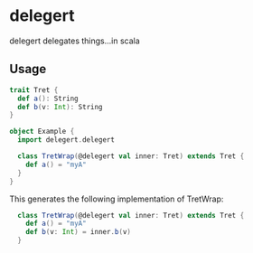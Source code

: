 # delegert

delegert delegates things...in scala

## Usage

```scala
trait Tret {
  def a(): String
  def b(v: Int): String
}

object Example {
  import delegert.delegert

  class TretWrap(@delegert val inner: Tret) extends Tret {
    def a() = "myA"
  }
}
```

This generates the following implementation of TretWrap:

```scala
  class TretWrap(@delegert val inner: Tret) extends Tret {
    def a() = "myA"
    def b(v: Int) = inner.b(v)
  }
```
